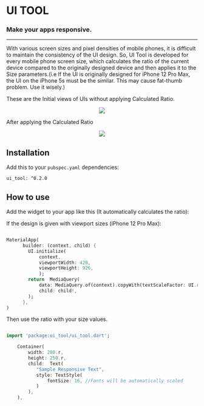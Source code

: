 # UI TOOL
### Make your apps responsive.
---

With various screen sizes and pixel densities of mobile phones, it is difficult to maintain the consistency of the UI design. So, UI Tool is developed for every mobile phone screen size, which calculates the ratio of the current device compared to the originally designed device and then applies it to the Size parameters.(i.e If the UI is originally designed for iPhone 12 Pro Max, the UI on the iPhone 5s must be the similar. This may cause fat-thumb problem. Use it wisely.)


These are the Initial views of UIs without applying Calculated Ratio.
<p align='center'>
    <img src="./resources/before.png" />
</p>

After applying the Calculated Ratio
<p align='center'>
    <img src="./resources/after.png" />
</p>


## Installation

Add this to your `pubspec.yaml` dependencies:

```
ui_tool: ^0.2.0
```

## How to use

Add the widget to your app like this (It automatically calculates the ratio):

If the design is given with viewport sizes (iPhone 12 Pro Max):

```dart

MaterialApp(
      builder: (context, child) {
        UI.initialize(
            context,
            viewportWidth: 428,
            viewportHeight: 926,
            );
        return  MediaQuery(
            data: MediaQuery.of(context).copyWith(textScaleFactor: UI.ratio),
            child: child!,
        );
      },
)

```


Then use the ratio with your size values.

```dart

import 'package:ui_tool/ui_tool.dart';

    Container(      
        width: 200.r,
        height: 250.r,
        child:  Text(
           "Sample Responsive Text",
           style: TextStyle(
               fontSize: 16, //Fonts will be automatically scaled
           )
        ),
    ),

```
